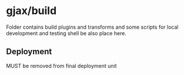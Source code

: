 # gjax/build

Folder contains build plugins and transforms
and some scripts for local development and testing
shell be also place here.

## Deployment

MUST be removed from final deployment unit

